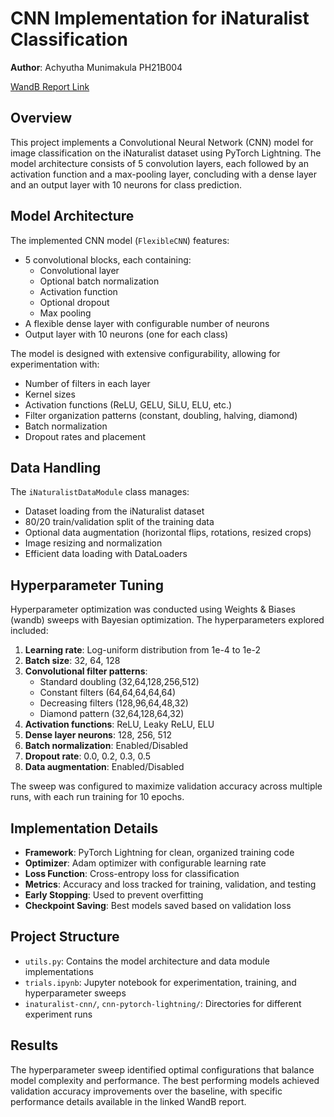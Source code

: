 # CNN Implementation for iNaturalist Classification

**Author**: Achyutha Munimakula PH21B004

[WandB Report Link](https://api.wandb.ai/links/bullseye2608-indian-institute-of-technology-madras/jxhqe65y)

## Overview

This project implements a Convolutional Neural Network (CNN) model for image classification on the iNaturalist dataset using PyTorch Lightning. The model architecture consists of 5 convolution layers, each followed by an activation function and a max-pooling layer, concluding with a dense layer and an output layer with 10 neurons for class prediction.

## Model Architecture

The implemented CNN model (`FlexibleCNN`) features:

- 5 convolutional blocks, each containing:
  - Convolutional layer
  - Optional batch normalization
  - Activation function
  - Optional dropout
  - Max pooling
- A flexible dense layer with configurable number of neurons
- Output layer with 10 neurons (one for each class)

The model is designed with extensive configurability, allowing for experimentation with:

- Number of filters in each layer
- Kernel sizes
- Activation functions (ReLU, GELU, SiLU, ELU, etc.)
- Filter organization patterns (constant, doubling, halving, diamond)
- Batch normalization
- Dropout rates and placement

## Data Handling

The `iNaturalistDataModule` class manages:

- Dataset loading from the iNaturalist dataset
- 80/20 train/validation split of the training data
- Optional data augmentation (horizontal flips, rotations, resized crops)
- Image resizing and normalization
- Efficient data loading with DataLoaders

## Hyperparameter Tuning

Hyperparameter optimization was conducted using Weights & Biases (wandb) sweeps with Bayesian optimization. The hyperparameters explored included:

1. **Learning rate**: Log-uniform distribution from 1e-4 to 1e-2
2. **Batch size**: 32, 64, 128
3. **Convolutional filter patterns**:
   - Standard doubling (32,64,128,256,512)
   - Constant filters (64,64,64,64,64)
   - Decreasing filters (128,96,64,48,32)
   - Diamond pattern (32,64,128,64,32)
4. **Activation functions**: ReLU, Leaky ReLU, ELU
5. **Dense layer neurons**: 128, 256, 512
6. **Batch normalization**: Enabled/Disabled
7. **Dropout rate**: 0.0, 0.2, 0.3, 0.5
8. **Data augmentation**: Enabled/Disabled

The sweep was configured to maximize validation accuracy across multiple runs, with each run training for 10 epochs.

## Implementation Details

- **Framework**: PyTorch Lightning for clean, organized training code
- **Optimizer**: Adam optimizer with configurable learning rate
- **Loss Function**: Cross-entropy loss for classification
- **Metrics**: Accuracy and loss tracked for training, validation, and testing
- **Early Stopping**: Used to prevent overfitting
- **Checkpoint Saving**: Best models saved based on validation loss

## Project Structure

- `utils.py`: Contains the model architecture and data module implementations
- `trials.ipynb`: Jupyter notebook for experimentation, training, and hyperparameter sweeps
- `inaturalist-cnn/`, `cnn-pytorch-lightning/`: Directories for different experiment runs

## Results

The hyperparameter sweep identified optimal configurations that balance model complexity and performance. The best performing models achieved validation accuracy improvements over the baseline, with specific performance details available in the linked WandB report.
